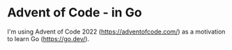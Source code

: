 # Advent of Code - in Go

I'm using Advent of Code 2022 (https://adventofcode.com/) as a motivation to learn Go (https://go.dev/).
